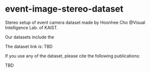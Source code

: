 # event-image-stereo-dataset

Stereo setup of event camera dataset made by Hoonhee Cho @Visual Intelligence Lab. of KAIST. 

Our datasets include the 








The dataset link is: TBD

If you use any of the dataset, please cite the following publications:

TBD

